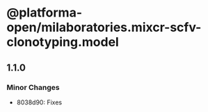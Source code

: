 # @platforma-open/milaboratories.mixcr-scfv-clonotyping.model

## 1.1.0

### Minor Changes

- 8038d90: Fixes
